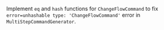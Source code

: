 Implement `eq` and `hash` functions for `ChangeFlowCommand` to fix `error=unhashable type: 'ChangeFlowCommand'` error in `MultiStepCommandGenerator`. 
